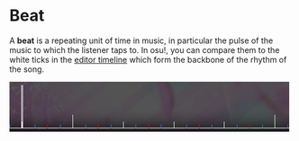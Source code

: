 # Beat

A **beat** is a repeating unit of time in music, in particular the pulse of the music to which the listener taps to. In osu!, you can compare them to the white ticks in the [editor timeline](/wiki/Beatmap_Editor/Timelines) which form the backbone of the rhythm of the song.

![In-game screenshot of editor timeline](img/timeline.png "All white ticks represent a beat in the music")
